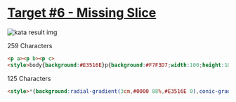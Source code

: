 # [Target #6 - Missing Slice](https://cssbattle.dev/play/6)

![kata result img](https://cssbattle.dev/targets/6.png)

259 Characters

```HTML
<p a><p b><p c>
<style>body{background:#E3516E}p{background:#F7F3D7;width:100;height:100}p[a]{background:#51B5A9;border-radius:100% 0 0 0;margin:50 92}p[b]{background:#FADE8B;border-radius:0 100% 0 0;margin:-150 192}p[c]{border-radius:0 0 0 100%;margin:150 92
```

125 Characters

```HTML
<style>*{background:radial-gradient(3cm,#0000 88%,#E3516E 0),conic-gradient(#FADE8B 25%,#E3516E 0 50%,#F7F3D7 0 75%,#51B5A9 0
```
